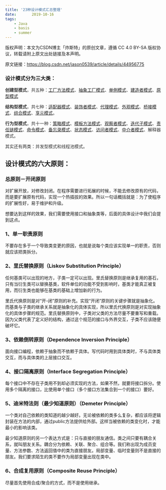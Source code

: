 ```yaml
---
title: '23种设计模式汇总整理'
date:       2019-10-16
tags:
	- Java
	- basis
	- summer
---
```


版权声明：本文为CSDN博主「炸斯特」的原创文章，遵循 CC 4.0 BY-SA 版权协议，转载请附上原文出处链接及本声明。

原文链接：https://blog.csdn.net/jason0539/article/details/44956775

### 设计模式分为三大类：

<p><span style="color:#333333;"><strong>创建型模式</strong>，共五种：<a href="http://blog.csdn.net/jason0539/article/details/23020989" rel="nofollow" data-token="65341f6416632e8928f1cb4f28ba84dc">工厂方法模式</a>、<a href="http://blog.csdn.net/jason0539/article/details/44976775" rel="nofollow" data-token="ba705163476f7ba1888b5eb7c77a1756">抽象工厂模式</a>、<a href="http://blog.csdn.net/jason0539/article/details/23297037" rel="nofollow" data-token="3cf276cd0c7a9927a5c897ac055364d1">单例模式</a>、<a href="http://blog.csdn.net/jason0539/article/details/44992733" rel="nofollow" data-token="762a8b411ddea056a5714a62cf96ffa7">建造者模式</a>、<a href="http://blog.csdn.net/jason0539/article/details/23158081" rel="nofollow" data-token="a3d2c40eaa10681f49866ca0ddb2a95f">原型模式</a></span></p>

<p><span style="color:#333333;"><strong>结构型模式</strong>，共七种：<a href="http://blog.csdn.net/jason0539/article/details/22468457" rel="nofollow" data-token="594149357bd61da3d0c30e5134992493">适配器模式</a>、<a href="http://blog.csdn.net/jason0539/article/details/22713711" rel="nofollow" data-token="f8c395644e3e802b3e5f97ad1a23e801">装饰者模式</a>、<a href="http://blog.csdn.net/jason0539/article/details/22974405" rel="nofollow" data-token="1ed3eef1b4f4c9cbff2d062e18015830">代理模式</a>、<a href="http://blog.csdn.net/jason0539/article/details/22775311" rel="nofollow" data-token="2de66c42766ed971360fcefdc521d133">外观模式</a>、<a href="http://blog.csdn.net/jason0539/article/details/22568865" rel="nofollow" data-token="60df6a18382fe2ffc0e10fc14e0db6c7">桥接模式</a>、<a href="http://blog.csdn.net/jason0539/article/details/22642281" rel="nofollow" data-token="9554be3e71acd97f8daed4d7911278d6">组合模式</a>、<a href="http://blog.csdn.net/jason0539/article/details/22908915" rel="nofollow" data-token="42c7499405b69fd74792093bfabc5a07">享元模式</a>。</span></p>

<p><span style="color:#333333;"><strong>行为型模式</strong>，共十一种：</span><span style="color:#333333;"><a href="http://blog.csdn.net/jason0539/article/details/45007553" rel="nofollow" data-token="8782115ab39588abcdff2751255fd0a1">策略模式</a>、<a href="http://blog.csdn.net/jason0539/article/details/45037535" rel="nofollow" data-token="01ba7c04b06a4d25708f34c1b64aaac2">模板方法模式</a>、<a href="http://blog.csdn.net/jason0539/article/details/45055233" rel="nofollow" data-token="ede87ced00a8413a68bd03ac5d9acadc">观察者模式</a>、<a href="http://blog.csdn.net/jason0539/article/details/45070441" rel="nofollow" data-token="6e54db68efdc6577bba22716986a97ee">迭代子模式</a>、<a href="http://blog.csdn.net/jason0539/article/details/45091639" rel="nofollow" data-token="d7a67eb2ae9bcc7c411d1dff4884839c">责任链模式</a>、<a href="http://blog.csdn.net/jason0539/article/details/45110355" rel="nofollow" data-token="ca6578abc84fb6c6c445e40a45c9f1c7">命令模式</a>、<a href="http://blog.csdn.net/jason0539/article/details/45126489" rel="nofollow" data-token="db9c9edaa7f7d63f06d6077084aa1a00">备忘录模式</a>、<a href="http://blog.csdn.net/jason0539/article/details/45021055" rel="nofollow" data-token="c58457823044642182d6779ea6d5ff3f">状态模式</a>、<a href="http://blog.csdn.net/jason0539/article/details/45146271" rel="nofollow" data-token="6812d1acd968595cf5c06d403fd895ee">访问者模式</a>、<a href="http://blog.csdn.net/jason0539/article/details/45216585" rel="nofollow" data-token="0bfd29385f0c657f2026931e9129bc1f">中介者模式</a>、解释器模式</span><span style="color:#333333;">。</span></p>

<p><span style="color:#333333;">其实还有两类：并发型模式和线程池模式。</span></p>


## 设计模式的六大原则：

### 总原则－开闭原则

对扩展开放，对修改封闭。在程序需要进行拓展的时候，不能去修改原有的代码，而是要扩展原有代码，实现一个热插拔的效果。所以一句话概括就是：为了使程序的扩展性好，易于维护和升级。

想要达到这样的效果，我们需要使用接口和抽象类等，后面的具体设计中我们会提到这点。

### 1、单一职责原则

不要存在多于一个导致类变更的原因，也就是说每个类应该实现单一的职责，否则就应该把类拆分。

### 2、里氏替换原则（Liskov Substitution Principle）

任何基类可以出现的地方，子类一定可以出现。里氏替换原则是继承复用的基石，只有当衍生类可以替换基类，软件单位的功能不受到影响时，基类才能真正被复用，而衍生类也能够在基类的基础上增加新的行为。

里氏代换原则是对“开-闭”原则的补充。实现“开闭”原则的关键步骤就是抽象化。而基类与子类的继承关系就是抽象化的具体实现，所以里氏代换原则是对实现抽象化的具体步骤的规范。里氏替换原则中，子类对父类的方法尽量不要重写和重载。因为父类代表了定义好的结构，通过这个规范的接口与外界交互，子类不应该随便破坏它。

### 3、依赖倒转原则（Dependence Inversion Principle）

面向接口编程，依赖于抽象而不依赖于具体。写代码时用到具体类时，不与具体类交互，而与具体类的上层接口交互。

### 4、接口隔离原则（Interface Segregation Principle）

每个接口中不存在子类用不到却必须实现的方法，如果不然，就要将接口拆分。使用多个隔离的接口，比使用单个接口（多个接口方法集合到一个的接口）要好。

### 5、迪米特法则（最少知道原则）（Demeter Principle）

一个类对自己依赖的类知道的越少越好。无论被依赖的类多么复杂，都应该将逻辑封装在方法的内部，通过public方法提供给外部。这样当被依赖的类变化时，才能最小的影响该类。

最少知道原则的另一个表达方式是：只与直接的朋友通信。类之间只要有耦合关系，就叫朋友关系。耦合分为依赖、关联、聚合、组合等。我们称出现为成员变量、方法参数、方法返回值中的类为直接朋友。局部变量、临时变量则不是直接的朋友。我们要求陌生的类不要作为局部变量出现在类中。

### 6、合成复用原则（Composite Reuse Principle）

尽量首先使用合成/聚合的方式，而不是使用继承。


